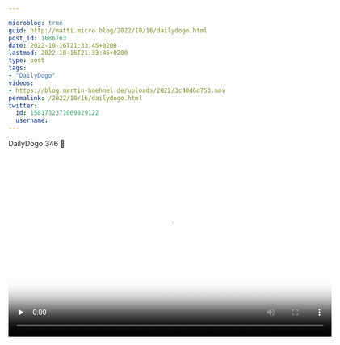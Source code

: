```yaml
---

microblog: true
guid: http://matti.micro.blog/2022/10/16/dailydogo.html
post_id: 1686763
date: 2022-10-16T21:33:45+0200
lastmod: 2022-10-16T21:33:45+0200
type: post
tags:
- "DailyDogo"
videos:
- https://blog.martin-haehnel.de/uploads/2022/3c40d6d753.mov
permalink: /2022/10/16/dailydogo.html
twitter:
  id: 1581732371069829122
  username:
---
```

DailyDogo 346 🐶

<video controls="controls" playsinline="playsinline" src="https://blog.martin-haehnel.de/uploads/2022/3c40d6d753.mov" width="640" height="360" poster="https://blog.martin-haehnel.de/uploads/2022/8cb4d2696a.png" preload="none"></video>

